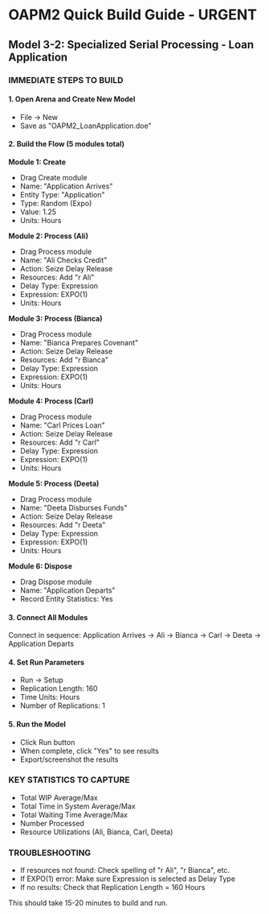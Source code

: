 # OAPM2 Quick Build Guide - URGENT

## Model 3-2: Specialized Serial Processing - Loan Application

### IMMEDIATE STEPS TO BUILD

#### 1. Open Arena and Create New Model
- File → New
- Save as "OAPM2_LoanApplication.doe"

#### 2. Build the Flow (5 modules total)

**Module 1: Create**
- Drag Create module
- Name: "Application Arrives"
- Entity Type: "Application"
- Type: Random (Expo)
- Value: 1.25
- Units: Hours

**Module 2: Process (Ali)**
- Drag Process module
- Name: "Ali Checks Credit"
- Action: Seize Delay Release
- Resources: Add "r Ali"
- Delay Type: Expression
- Expression: EXPO(1)
- Units: Hours

**Module 3: Process (Bianca)**
- Drag Process module
- Name: "Bianca Prepares Covenant"
- Action: Seize Delay Release
- Resources: Add "r Bianca"
- Delay Type: Expression
- Expression: EXPO(1)
- Units: Hours

**Module 4: Process (Carl)**
- Drag Process module
- Name: "Carl Prices Loan"
- Action: Seize Delay Release
- Resources: Add "r Carl"
- Delay Type: Expression
- Expression: EXPO(1)
- Units: Hours

**Module 5: Process (Deeta)**
- Drag Process module
- Name: "Deeta Disburses Funds"
- Action: Seize Delay Release
- Resources: Add "r Deeta"
- Delay Type: Expression
- Expression: EXPO(1)
- Units: Hours

**Module 6: Dispose**
- Drag Dispose module
- Name: "Application Departs"
- Record Entity Statistics: Yes

#### 3. Connect All Modules
Connect in sequence: Application Arrives → Ali → Bianca → Carl → Deeta → Application Departs

#### 4. Set Run Parameters
- Run → Setup
- Replication Length: 160
- Time Units: Hours
- Number of Replications: 1

#### 5. Run the Model
- Click Run button
- When complete, click "Yes" to see results
- Export/screenshot the results

### KEY STATISTICS TO CAPTURE
- Total WIP Average/Max
- Total Time in System Average/Max
- Total Waiting Time Average/Max
- Number Processed
- Resource Utilizations (Ali, Bianca, Carl, Deeta)

### TROUBLESHOOTING
- If resources not found: Check spelling of "r Ali", "r Bianca", etc.
- If EXPO(1) error: Make sure Expression is selected as Delay Type
- If no results: Check that Replication Length = 160 Hours

This should take 15-20 minutes to build and run.
